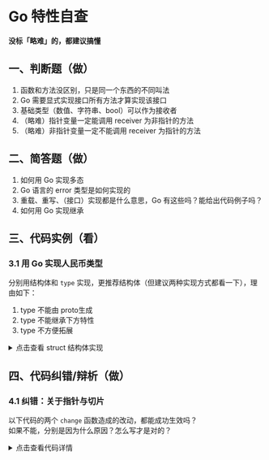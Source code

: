# Go 特性自查

**没标「略难」的，都建议搞懂**

## 一、判断题（做）
1. 函数和方法没区别，只是同一个东西的不同叫法
2. Go 需要显式实现接口所有方法才算实现该接口
3. 基础类型（数值、字符串、bool）可以作为接收者
4. （略难）指针变量一定能调用 receiver 为非指针的方法
5. （略难）非指针变量一定不能调用 receiver 为指针的方法


## 二、简答题（做）
1. 如何用 Go 实现多态
2. Go 语言的 error 类型是如何实现的
3. 重载、重写、（接口）实现都是什么意思，Go 有这些吗？能给出代码例子吗？
4. 如何用 Go 实现继承


## 三、代码实例（看）
### 3.1 用 Go 实现人民币类型
分别用结构体和 `type` 实现，更推荐结构体（但建议两种实现方式都看一下），理由如下：
1. type 不能由 proto生成
2. type 不能继承下方特性
3. type 不方便拓展

<details>
<summary>点击查看 struct 结构体实现</summary>
```go
type RMB struct {
	int
}

// 实现 Stringer 接口
func (rmb RMB) String() string {
	return fmt.Sprintf("￥%d", rmb.int)
}

func Main_3_01_b() {
	pricePencil := RMB{2}
	//pricePen := RMB{10}
	// %v 自动调用 Stringer 方法，格式化输出
	fmt.Printf("The price of Pencil is %v\n", pricePencil)
	// output: The price of Pencil is ￥2
}


```
</details>
#### 3.1.2 

<details>
<summary>点击查看 type 实现</summary>
```go
type RMB int

// 实现 Stringer 接口
func (rmb RMB) String() string {
	return fmt.Sprintf("￥%d", rmb)
}

func Main_3_01() {
	pricePencil := RMB(2)
	pricePen := RMB(10)
	// %v 自动调用 Stringer 方法，格式化输出
	fmt.Printf("The price of Pencil is %v\n", pricePencil)
	// output: The price of Pencil is ￥2

	// type ，若底层基本数据类型一致，可直接运算
	fmt.Printf("Pencil is %v cheaper than pen\n", pricePen-pricePencil)
	// output: Pencil is ￥8 cheaper than pen
}

```
</details>

## 四、代码纠错/辩析（做）

### 4.1 纠错：关于指针与切片
以下代码的两个 `change` 函数造成的改动，都能成功生效吗？  
如果不能，分别是因为什么原因？怎么写才是对的？ 
<details>
<summary>点击查看代码详情</summary>
``` go
type personInfos struct {
	Filename string
	Persons []Person
}

type Person struct {
	Name string	//标准名
	Alias []string	//别名，可以是邮箱、QQ号等
	Submit bool // 是否已提交
}


func (p personInfos)ChangeSomeThingV1() {
	for _, person := range p.Persons {
		if person.Name == "随便写个判断意思一下" {
			person.Submit = true
		}
	}
}

func (p *personInfos)ChangeSomeThingV2() {
	for _, person := range p.Persons {
		if person.Name == "随便写个判断意思一下" {
			person.Submit = true
		}
	}
}

```

</details>

### 4.2 结构体嵌套字段的跨名冲突问题

<details>
<summary>点击查看代码</summary>
```go
//Address 地址结构体
type Address struct {
    Province   string
    City       string
    CreateTime string
}

//Email 邮箱结构体
type Email struct {
    Account    string
    CreateTime string
}

//User 用户结构体
type User struct {
    Name   string
    Gender string
    Address
    Email
}

func main() {
    var user3 User
    user3.Name = "pprof"
    user3.Gender = "女"
    // user3.CreateTime = "2019" //ambiguous selector user3.CreateTime
    user3.Address.CreateTime = "2000" //指定Address结构体中的CreateTime
    user3.Email.CreateTime = "2000"   //指定Email结构体中的CreateTime
}
```

</details>